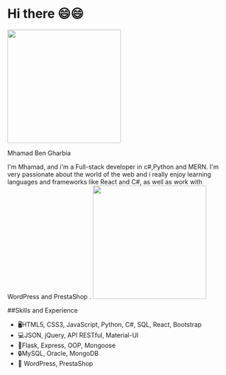 # Hi there 😄😄


<img src="https://avatars.githubusercontent.com/u/82448729?s=400&u=6464da3b8f59253ff469e31d3ffdd98b8484ea87&v=4" width="256" />

Mhamad Ben Gharbia

I'm Mhamad, and i'm a Full-stack developer in c#,Python and MERN. I'm very passionate about the world of the web and i really enjoy learning languages and frameworks like React and C#, as well as work with WordPress and PrestaShop .
<img src="https://user-images.githubusercontent.com/82448729/194268811-a6c2e7f7-e616-4633-8800-573d17e22e05.gif" width="256" />

##Skills and Experience
<ul>
  <li>🖥️HTML5, CSS3, JavaScript, Python, C#, SQL, React, Bootstrap</li>
  <li>💻JSON, jQuery, API RESTful, Material-UI</li>
  <li>📱Flask, Express, OOP, Mongoose</li>
  <li>🔒MySQL, Oracle, MongoDB</li>
  <li>🧿 WordPress, PrestaShop</li>
</ul>
 


